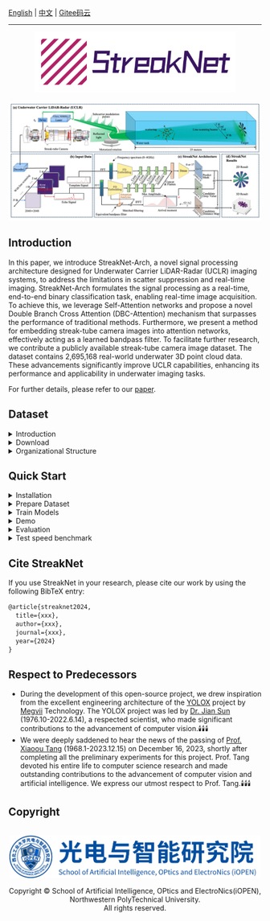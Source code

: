 [English](./README.md) | [中文](./README_CN.md) | [Gitee码云](#)

<hr>


<div align="center"><img src="./assets/streaknet_logo.png" width="400"></div><br>
<div align="center"><img src="./assets/overview.jpg"></div>

## Introduction

In this paper, we introduce StreakNet-Arch, a novel signal processing architecture designed for Underwater Carrier LiDAR-Radar (UCLR) imaging systems, to address the limitations in scatter suppression and real-time imaging. StreakNet-Arch formulates the signal processing as a real-time, end-to-end binary classification task, enabling real-time image acquisition. To achieve this, we leverage Self-Attention networks and propose a novel Double Branch Cross Attention (DBC-Attention) mechanism that surpasses the performance of traditional methods. Furthermore, we present a method for embedding streak-tube camera images into attention networks, effectively acting as a learned bandpass filter. To facilitate further research, we contribute a publicly available streak-tube camera image dataset. The dataset contains 2,695,168 real-world underwater 3D point cloud data. These advancements significantly improve UCLR capabilities, enhancing its performance and applicability in underwater imaging tasks.

For further details, please refer to our [paper](#).

## Dataset
<details>
<summary>Introduction</summary>

**StreakNet-Dataset** is an underwater laser imaging dataset for **UCLR** systems. It comprises a collection of streak-tube images captured by a **UCLR** system at distances of 10m, 13m, 15m, and 20m. See the table below to learn more details of the dataset.

|Distance|Number of streak-tube images|Resolution of streak-tube images|Data type|Training set|Validation set|Test set|
|:---:|:---:|:---:|:---:|:---:|:---:|:---:|
|10m|400|2048x2048|uint16|315,200|40,800|819,200|
|13m|349|2048x2048|uint16|281,992|47,530|714,752|
|15m|300|2048x2048|uint16|245,400|39,200|614,400|
|20m|267|2048x2048|uint16|229,086|31,240|546,816|

</details>

<details>
<summary id="datasetdownload">Download</summary>

You can download **StreakNet-Dataset** for free from [HuggingFace](https://huggingface.co/datasets/Coder-AN/StreakNet-Dataset) or [ModelScope](https://modelscope.cn/datasets/CoderAN/StreakNet-Dataset/) by Git.

Firstly, install `git-lfs`.

```sh
curl -s https://packagecloud.io/install/repositories/github/git-lfs/script.deb.sh | sudo bash
sudo apt update
sudo apt install git-lfs   
sudo git lfs install  --system
```

Then, download **StreakNet-Dataset** in work directory of StreakNet.

* From [HuggingFace](https://huggingface.co/datasets/Coder-AN/StreakNet-Dataset): For Global Users

```sh
cd StreakNet
git clone https://huggingface.co/datasets/Coder-AN/StreakNet-Dataset ./datasets
```

* From [ModelScope](https://modelscope.cn/datasets/CoderAN/StreakNet-Dataset): For Chinese Users

```sh
cd StreakNet
git clone https://www.modelscope.cn/datasets/CoderAN/StreakNet-Dataset.git ./datasets
```

</details>

<details>
<summary>Organizational Structure</summary>

After downloading **StreakNet-Dataset** from [HuggingFace](https://huggingface.co/datasets/Coder-AN/StreakNet-Dataset) or [ModelScope](https://modelscope.cn/datasets/CoderAN/StreakNet-Dataset/), you will see the following directory structure.

```sh
datasets
    |- clean_water_10m      # The directory of data taken at a distance of 10m
    |   |- data             # Original streak images
    |   |   |- 001.tif
    |   |   |- 002.tif
    |   |   |- 003.tif
    |   |   |- ...
    |   |
    |   |- groundtruth.npy  # The ground-truth of the final imaged image
    |   |- preview.jpg      # A preview of the ground-truth
    |
    |- clean_water_13m      # The directory of data taken at a distance of 13m (has the same structure as 10m)
    |- clean_water_15m      # The directory of data taken at a distance of 15m (has the same structure as 10m)
    |- clean_water_20m      # The directory of data taken at a distance of 20m (has the same structure as 10m)
    |- template.npy         # The 1-D time sequence of the template signal
    |- test_config.yaml     # The config file of test-set
    |- train_config.yaml    # The config file of training-set
    |- valid_config.yaml    # The config file of validation-set
```

</details>

## Quick Start
<details>
<summary id="quickstartinstallation">Installation</summary>

* Step1. Setup your conda environment. ([What is Anaconda?](https://www.anaconda.com/download))
```sh
conda create -n streaknet python=3.10
conda activate streaknet
```

* Step2. Install StreakNet from source.
```sh
git clone https://github.com/BestAnHongjun/StreakNet.git
cd StreakNet
pip install -e .
```
</details>

<details>
<summary id="preparedataset">Prepare Dataset</summary>

* Step1. Install the StreakNet module by following the ['*Installation*'](#quickstartinstallation) section.

* Step2. Download the [**StreakNet-Dataset**](#dataset) by following the ['*Download*'](#datasetdownload) section, then you will see the following directory structure.

```sh
StreakNet
    |- datasets
    |   |- clean_water_10m
    |   |- clean_water_13m
    |   |- clean_water_15m
    |   |- ...
    |
    |- assets
    |- exps
    |- scripts
    |- streaknet
    |- ...
```

</details>

<details>
<summary id="trainmodels">Train Models</summary>

* Step1. Install the StreakNet module by following the ['*Installation*'](#quickstartinstallation) section.

* Step2. Prepare the [**StreakData**](#dataset) dataset by following the ['*Prepare Dataset*'](#preparedataset) setction.

* Step3. Run the following commands to train the respective models in the root directory.
```sh
python tools/train_streaknet.py -b 512 -f exps/streaknet/streaknet_s.py --cache
                                                         streaknet_m.py
                                                         streaknet_l.py
                                                         streaknet_x.py
```

```sh
python tools/train_streaknet.py -b 512 -f exps/streaknetv2/streaknetv2_s.py --cache
                                                           streaknetv2_m.py
                                                           streaknetv2_l.py
                                                           streaknetv2_x.py
```
> Arguments: \
> **-b**: set the batch-size when training. \
> **-f**: specify the experiment profile. \
> **--cache**: use RAM cache when training

**Attention**: 

(1) When you enable the `--cache` option, the program will preload the dataset into the RAM to accelerate the training process. Please ensure that your server has at least **25GB** of free RAM space to use this option. If your RAM space is insufficient, please disable the `--cache` option. In that case, the program will load data directly from the disk when needed. However, this approach often results in 10 times longer training times.

(2) The program will utilize CUDA to accelerate the training process. Please ensure that your server is equipped with at least one NVIDIA GPU with a graphics memory capacity of more than **2GB**.

```sh
python tools/train.py -b 512 -f exps/streaknet/streaknet_s.py
                                               streaknet_m.py
                                               streaknet_l.py
                                               streaknet_x.py
```

```sh
python tools/train.py -b 512 -f exps/streaknetv2/streaknetv2_s.py
                                                 streaknetv2_m.py
                                                 streaknetv2_l.py
                                                 streaknetv2_x.py
```

* Step4. Real-time training status will be saved to *StreakNet_outputs* folder. Run *tensorboard* to visualize the status of the training process.

```sh
tensorboard --logdir=StreakNet_outputs
```

</details>

<details>
<summary>Demo</summary>

* Step1. Download a pretrained model from [HuggingFace](https://huggingface.co/Coder-AN/StreakNet-Models) or [ModelScope](https://modelscope.cn/models/CoderAN/StreakNet-Models/summary). Alternatively, you can directly use the model you just trained in the ['*Train Models*'](#trainmodels) section.

```sh
# From HuggingFace: For Global Users
cd StreakNet
git clone https://huggingface.co/Coder-AN/StreakNet-Models ./checkpoints
```

```sh
# From ModelScope: For Chinese Users
cd StreakNet
git clone https://www.modelscope.cn/CoderAN/StreakNet-Models.git ./checkpoints
```

* Step2. Run the following command to run StreakNet demo:

```sh
python tools/demo_streaknet.py -b 2 \
  --path datasets/clean_water_13m \
  -f exps/streaknet/streaknet_s.py \
  -c checkpoints/streaknet_s_ckpt.pth \
  --device "cuda:0" \
  --cache --real-time
```

> Arguments: \
> **--path**: path to the dataset. \
> **-f**: specify the experiment profile. \
> **-b**: set the batch-size when inferring. \
> **-c**: specify the model weights when inferring. \
> **--device**: specify the GPU when inferring. \
> **--realtime**: enable real-time preview. \
> **--save**: save imaging results.

**Attention**: If you omit the `-c` option, the program will automatically use the '*best_ckpt.pth*' file located in the '*StreakNet_outputs*' directory, which you just trained in the ['*Train Models*'](#trainmodels) section.

```sh
python tools/demo_streaknet.py -b 2 \
  --path datasets/clean_water_13m \
  -f exps/streaknet/streaknet_s.py \
  --device "cuda:0" \
  --save
```

* Step3. Run the following command to run traditional bandpass-filter demo:

```sh
python tools/demo_bandpass.py -b 2 --path datasets/clean_water_13m --device "cuda:0" --cache
```

> Arguments: \
> **--path**: path to the dataset. \
> **-b**: set the batch-size when inferring. \
> **--device**: specify the GPU when inferring. \
> **--save**: save imaging results.

* Step4. Use FDEL as an equivalent bandpass filter:

```sh
python tools/demo_bandpass.py -b 2 \
  --path datasets/clean_water_13m \
  -f exps/streaknet/streaknet_s.py \
  -c checkpoints/streaknet_s_ckpt.pth \
  --device "cuda:0" --cache
```

> Arguments: \
> **--path**: path to the dataset. \
> **-f**: specify the experiment profile. \
> **-b**: set the batch-size when inferring. \
> **-c**: specify the model weights when inferring. \
> **--device**: specify the GPU when inferring. \
> **--save**: save imaging results.

</details>

<details>
<summary>Evaluation</summary>

* Step1. Install the StreakNet module by following the ['*Installation*'](#quickstartinstallation) section.

* Step2. Prepare the [**StreakNet-Dataset**](#dataset) dataset by following the ['*Prepare Dataset*'](#preparedataset) setction.

* Step3. Train models by following the ['*Train Models*'](#trainmodels) section.

* Step4. Evaluate StreakNet:

```sh
python tools/valid_streaknet.py -b 2 \
  -f exps/streaknet/streaknet_s.py \
  -c checkpoints/streaknet_s_ckpt.pth \
  -d "cuda:0" --cache
```

> Arguments: \
> **-f**: specify the experiment profile. \
> **-b**: set the batch-size when inferring. \
> **-c**: specify the model weights when inferring. \
> **-d**: specify the GPU when inferring. \
> **--save**: save imaging results.

* Step5. Evaluate traditional bandpass filter algorithm:

```sh
python tools/valid_bandpass.py -b 2 -d "cuda:0" --cache
```

> Arguments: \
> **-b**: set the batch-size when inferring. \
> **--device**: specify the GPU when inferring. \
> **--save**: save imaging results.

* Step 6. Evaluate the equivalent bandpass filter:

```sh
python tools/valid_bandpass.py -b 2 \
  -f exps/streaknet/streaknet_s.py \
  -c checkpoints/streaknet_s_ckpt.pth \
  -d "cuda:0" --cache
```

> Arguments: \
> **-f**: specify the experiment profile. \
> **-b**: set the batch-size when inferring. \
> **-c**: specify the model weights when inferring. \
> **-d**: specify the GPU when inferring. \
> **--save**: save imaging results.

</details>

<details>
<summary>Test speed benchmark</summary>

* Step1. Install the StreakNet module by following the ['*Installation*'](#quickstartinstallation) section.

* Step2. Prepare the [**StreakNet-Dataset**](#dataset) dataset by following the ['*Prepare Dataset*'](#preparedataset) setction.

* Step3. Test AIT of StreakNets.

```sh
python tools/benchmark_streaknet.py -f exps/streaknet/streaknet_s.py -d "cuda:0" --save
```

* Step 4. Test AIT of traditional bandpass filter algorithm.

```sh
python tools/benchmark_bandpass.py -d "cuda:0" --save
```

</details>

<!-- ## Deployment

1. [ONNX export and an ONNXRuntime](./demo/ONNXRuntime/)
2. [TensorRT in C++ and Python](./demo/TensorRT/) -->

## Cite StreakNet
If you use StreakNet in your research, please cite our work by using the following BibTeX entry:

```latex
@article{streaknet2024,
  title={xxx},
  author={xxx},
  journal={xxx},
  year={2024}
}
```

## Respect to Predecessors
* During the development of this open-source project, we drew inspiration from the excellent engineering architecture of the [YOLOX](https://github.com/Megvii-BaseDetection/YOLOX) project by [Megvii](https://www.megvii.com/) Technology.  The YOLOX project was led by [Dr. Jian Sun](https://baike.baidu.com/item/%E5%AD%99%E5%89%91/19814032) (1976.10-2022.6.14), a respected scientist, who made significant contributions to the advancement of computer vision.🕯️🕯️🕯️
* We were deeply saddened to hear the news of the passing of [Prof. Xiaoou Tang](https://baike.baidu.com/item/%E6%B1%A4%E6%99%93%E9%B8%A5/7200225) (1968.1-2023.12.15) on December 16, 2023, shortly after completing all the preliminary experiments for this project.  Prof. Tang devoted his entire life to computer science research and made outstanding contributions to the advancement of computer vision and artificial intelligence. We express our utmost respect to Prof. Tang.🕯️🕯️🕯️

## Copyright

<br>
<div align="center"><img src="./assets/iopen.jpg" width="500"></div>
<div align="center"><p>Copyright &copy; School of Artificial Intelligence, OPtics and ElectroNics(iOPEN), Northwestern PolyTechnical University. <br>All rights reserved.</p></div>

